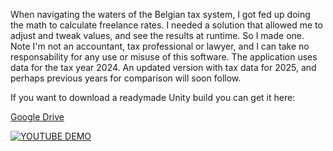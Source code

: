 When navigating the waters of the Belgian tax system, I got fed up doing the math to calculate freelance rates. I needed a solution that allowed me to adjust and tweak values, and see the results at runtime. So I made one. Note I'm not an accountant, tax professional or lawyer, and I can take no responsability for any use or misuse of this software. The application uses data for the tax year 2024. An updated version with tax data for 2025, and perhaps previous years for comparison will soon follow.

If you want to download a readymade Unity build you can get it here:

[Google Drive](https://drive.google.com/file/d/1IZDeEDvRzKEEVCFk72gODsMZtig56rad/view?usp=sharing)

[![YOUTUBE DEMO](https://img.youtube.com/vi/TCXXBUL1zcI/0.jpg)](https://www.youtube.com/watch?v=TCXXBUL1zcI)



